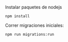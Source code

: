 Instalar paquetes de nodejs

```
npm install
```

Correr migraciones iniciales:

```
npm run migrations:run
```
